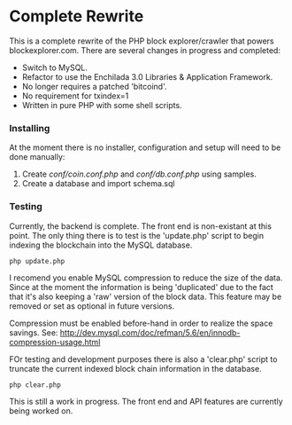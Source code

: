 Complete Rewrite
================

This is a complete rewrite of the PHP block explorer/crawler that powers blockexplorer.com.  There are several changes in progress and completed:

- Switch to MySQL.
- Refactor to use the Enchilada 3.0 Libraries & Application Framework.
- No longer requires a patched 'bitcoind'.
- No requirement for txindex=1
- Written in pure PHP with some shell scripts.

### Installing

At the moment there is no installer, configuration and setup will need to be done manually:

1. Create *conf/coin.conf.php* and *conf/db.conf.php* using samples.
2. Create a database and import schema.sql

### Testing

Currently, the backend is complete.  The front end is non-existant at this point.  The only thing there is to test is the 'update.php' script to begin indexing the blockchain into the MySQL database.

	php update.php

I recomend you enable MySQL compression to reduce the size of the data.  Since at the moment the information is being 'duplicated' due to the fact that it's also keeping a 'raw' version of the block data.  This feature may be removed or set as optional in future versions.

Compression must be enabled before-hand in order to realize the space savings.  See:
http://dev.mysql.com/doc/refman/5.6/en/innodb-compression-usage.html

FOr testing and development purposes there is also a 'clear.php' script to truncate the current indexed block chain information in the database.

	php clear.php

This is still a work in progress.  The front end and API features are currently being worked on.